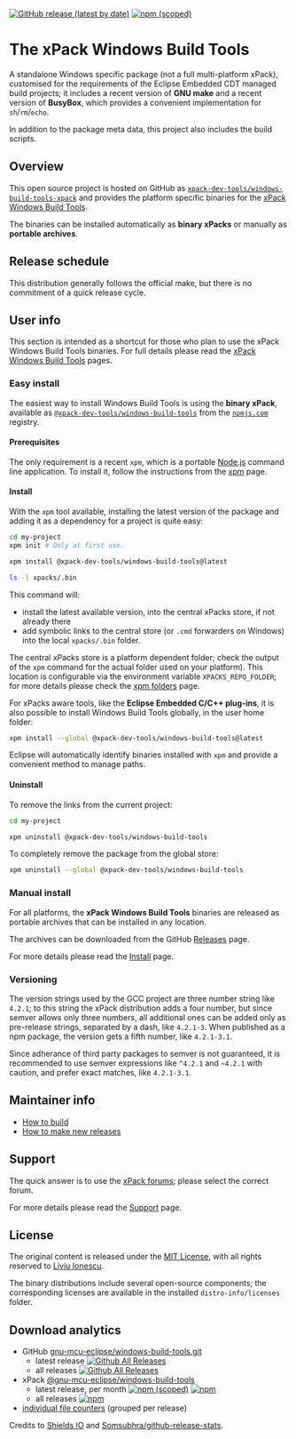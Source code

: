 [![GitHub release (latest by date)](https://img.shields.io/github/v/release/xpack-dev-tools/windows-build-tools-xpack)](https://github.com/xpack-dev-tools/windows-build-tools-xpack/releases)
[![npm (scoped)](https://img.shields.io/npm/v/@xpack-dev-tools/windows-build-tools.svg)](https://www.npmjs.com/package/@xpack-dev-tools/windows-build-tools)

# The xPack Windows Build Tools

A standalone Windows specific package (not a full multi-platform xPack),
customised for the requirements of the Eclipse Embedded CDT managed build
projects; it includes a recent version of **GNU make** and a recent version of
**BusyBox**, which provides a convenient implementation for `sh`/`rm`/`echo`.

In addition to the package meta data, this project also includes
the build scripts.

## Overview

This open source project is hosted on GitHub as
[`xpack-dev-tools/windows-build-tools-xpack`](https://github.com/xpack-dev-tools/windows-build-tools-xpack)
and provides the platform specific binaries for the
[xPack Windows Build Tools](https://xpack.github.io/windows-build-tools/).

The binaries can be installed automatically as **binary xPacks** or manually as
**portable archives**.

## Release schedule

This distribution generally follows the official make, but there
is no commitment of a quick release cycle.

## User info

This section is intended as a shortcut for those who plan
to use the xPack Windows Build Tools binaries. For full details please read the
[xPack Windows Build Tools](https://xpack.github.io/windows-build-tools/) pages.

### Easy install

The easiest way to install Windows Build Tools is using the **binary xPack**, available as
[`@xpack-dev-tools/windows-build-tools`](https://www.npmjs.com/package/@xpack-dev-tools/windows-build-tools)
from the [`npmjs.com`](https://www.npmjs.com) registry.

#### Prerequisites

The only requirement is a recent
`xpm`, which is a portable
[Node.js](https://nodejs.org) command line application. To install it,
follow the instructions from the
[xpm](https://xpack.github.io/xpm/install/) page.

#### Install

With the `xpm` tool available, installing
the latest version of the package and adding it as
a dependency for a project is quite easy:

```sh
cd my-project
xpm init # Only at first use.

xpm install @xpack-dev-tools/windows-build-tools@latest

ls -l xpacks/.bin
```

This command will:

- install the latest available version,
into the central xPacks store, if not already there
- add symbolic links to the central store
(or `.cmd` forwarders on Windows) into
the local `xpacks/.bin` folder.

The central xPacks store is a platform dependent
folder; check the output of the `xpm` command for the actual
folder used on your platform).
This location is configurable via the environment variable
`XPACKS_REPO_FOLDER`; for more details please check the
[xpm folders](https://xpack.github.io/xpm/folders/) page.

For xPacks aware tools, like the **Eclipse Embedded C/C++ plug-ins**,
it is also possible to install Windows Build Tools globally, in the user home folder:

```sh
xpm install --global @xpack-dev-tools/windows-build-tools@latest
```

Eclipse will automatically
identify binaries installed with
`xpm` and provide a convenient method to manage paths.

#### Uninstall

To remove the links from the current project:

```sh
cd my-project

xpm uninstall @xpack-dev-tools/windows-build-tools
```

To completely remove the package from the global store:

```sh
xpm uninstall --global @xpack-dev-tools/windows-build-tools
```

### Manual install

For all platforms, the **xPack Windows Build Tools**
binaries are released as portable
archives that can be installed in any location.

The archives can be downloaded from the
GitHub [Releases](https://github.com/xpack-dev-tools/windows-build-tools-xpack/releases/)
page.

For more details please read the
[Install](https://xpack.github.io/windows-build-tools/install/) page.

### Versioning

The version strings used by the GCC project are three number string
like `4.2.1`; to this string the xPack distribution adds a four number,
but since semver allows only three numbers, all additional ones can
be added only as pre-release strings, separated by a dash,
like `4.2.1-3`. When published as a npm package, the version gets
a fifth number, like `4.2.1-3.1`.

Since adherance of third party packages to semver is not guaranteed,
it is recommended to use semver expressions like `^4.2.1` and `~4.2.1`
with caution, and prefer exact matches, like `4.2.1-3.1`.

## Maintainer info

- [How to build](https://github.com/xpack-dev-tools/windows-build-tools-xpack/blob/xpack/README-BUILD.md)
- [How to make new releases](https://github.com/xpack-dev-tools/windows-build-tools-xpack/blob/xpack/README-RELEASE.md)

## Support

The quick answer is to use the
[xPack forums](https://www.tapatalk.com/groups/xpack/);
please select the correct forum.

For more details please read the
[Support](https://xpack.github.io/windows-build-tools/support/) page.

## License

The original content is released under the
[MIT License](https://opensource.org/licenses/MIT), with all rights
reserved to [Liviu Ionescu](https://github.com/ilg-ul/).

The binary distributions include several open-source components; the
corresponding licenses are available in the installed
`distro-info/licenses` folder.

## Download analytics

- GitHub [gnu-mcu-eclipse/windows-build-tools.git](https://github.com/gnu-mcu-eclipse/windows-build-tools/)
  - latest release
[![Github All Releases](https://img.shields.io/github/downloads/gnu-mcu-eclipse/windows-build-tools/latest/total.svg)](https://github.com/gnu-mcu-eclipse/windows-build-tools/releases/)
  - all releases [![Github All Releases](https://img.shields.io/github/downloads/gnu-mcu-eclipse/windows-build-tools/total.svg)](https://github.com/gnu-mcu-eclipse/windows-build-tools/releases/)
- xPack [@gnu-mcu-eclipse/windows-build-tools](https://github.com/gnu-mcu-eclipse/windows-build-tools-xpack/)
  - latest release, per month
[![npm (scoped)](https://img.shields.io/npm/v/@gnu-mcu-eclipse/windows-build-tools.svg)](https://www.npmjs.com/package/@gnu-mcu-eclipse/windows-build-tools/)
[![npm](https://img.shields.io/npm/dm/@gnu-mcu-eclipse/windows-build-tools.svg)](https://www.npmjs.com/package/@gnu-mcu-eclipse/windows-build-tools/)
  - all releases [![npm](https://img.shields.io/npm/dt/@gnu-mcu-eclipse/windows-build-tools.svg)](https://www.npmjs.com/package/@gnu-mcu-eclipse/windows-build-tools/)
- [individual file counters](https://somsubhra.github.io/github-release-stats/?username=gnu-mcu-eclipse&repository=windows-build-tools) (grouped per release)

Credits to [Shields IO](https://shields.io) and [Somsubhra/github-release-stats](https://github.com/Somsubhra/github-release-stats).
